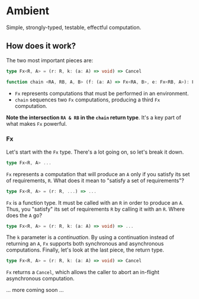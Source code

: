 # Ambient

Simple, strongly-typed, testable, effectful computation.

## How does it work?

The two most important pieces are:

```typescript
type Fx<R, A> = (r: R, k: (a: A) => void) => Cancel

function chain <RA, RB, A, B> (f: (a: A) => Fx<RA, B>, e: Fx<RB, A>): Fx<RA & RB, B>
```

- `Fx` represents computations that must be performed in an environment.
- `chain` sequences two `Fx` computations, producing a third `Fx` computation.

**Note the intersection `RA & RB` in the `chain` return type**.  It's a key part of what makes `Fx` powerful.

### Fx

Let's start with the `Fx` type. There's a lot going on, so let's break it down.

```typescript
type Fx<R, A> ...
```

`Fx` represents a computation that will produce an `A` only if you satisfy its set of requirements, `R`.  What does it mean to "satisfy a set of requirements"?

```typescript
type Fx<R, A> = (r: R, ...) => ...
```

`Fx` is a function type.  It must be called with an `R` in order to produce an `A`.  Thus, you "satisfy" its set of requirements `R` by calling it with an `R`.  Where does the `A` go?

```typescript
type Fx<R, A> = (r: R, k: (a: A) => void) => ...
```

The `k` parameter is a _continuation_.  By using a continuation instead of returning an `A`, `Fx` supports both synchronous and asynchronous computations.  Finally, let's look at the last piece, the return type.

```typescript
type Fx<R, A> = (r: R, k: (a: A) => void) => Cancel
```

`Fx` returns a `Cancel`, which allows the caller to abort an in-flight asynchronous computation.

... more coming soon ...
